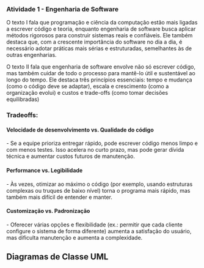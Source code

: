 
<h3>Atividade 1 - Engenharia de Software</h3>

O texto I fala que programação e ciência da computação estão mais ligadas a escrever código e teoria, enquanto engenharia de software busca aplicar métodos rigorosos para construir sistemas reais e confiáveis. Ele também destaca que, com a crescente importância do software no dia a dia, é necessário adotar práticas mais sérias e estruturadas, semelhantes às de outras engenharias.

O texto II fala que engenharia de software envolve não só escrever código, mas também cuidar de todo o processo para mantê-lo útil e sustentável ao longo do tempo. Ele destaca três princípios essenciais: tempo e mudança (como o código deve se adaptar), escala e crescimento (como a organização evolui) e custos e trade-offs (como tomar decisões equilibradas)

<h3>Tradeoffs:</h3>

<h4>Velocidade de desenvolvimento vs. Qualidade do código</h4>
- Se a equipe prioriza entregar rápido, pode escrever código menos limpo e com menos testes. Isso acelera no curto prazo, mas pode gerar dívida técnica e aumentar custos futuros de manutenção.

<h4>Performance vs. Legibilidade</h4>
- Às vezes, otimizar ao máximo o código (por exemplo, usando estruturas complexas ou truques de baixo nível) torna o programa mais rápido, mas também mais difícil de entender e manter.

<h4>Customização vs. Padronização</h4>
- Oferecer várias opções e flexibilidade (ex.: permitir que cada cliente configure o sistema de forma diferente) aumenta a satisfação do usuário, mas dificulta manutenção e aumenta a complexidade.

<h2>Diagramas de Classe UML</h2>


